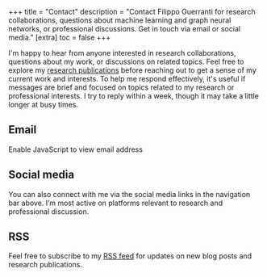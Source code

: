 +++
title = "Contact"
description = "Contact Filippo Guerranti for research collaborations, questions about machine learning and graph neural networks, or professional discussions. Get in touch via email or social media."
[extra]
toc = false
+++

I'm happy to hear from anyone interested in research collaborations, questions about my work, or discussions on related topics. Feel free to explore my [research publications](/research) before reaching out to get a sense of my current work and interests. To help me respond effectively, it's useful if messages are brief and focused on topics related to my research or professional interests. I try to reply within a week, though it may take a little longer at busy times.

## Email

<span id="email-contact">
    <noscript>Enable JavaScript to view email address</noscript>
</span>

<script>
document.addEventListener('DOMContentLoaded', function() {
    const parts = ['fg', 'filippo', 'guerranti', 'com'];
    const email = parts[0] + '@' + parts[1] + parts[2] + '.' + parts[3];
    const emailElement = document.getElementById('email-contact');
    emailElement.innerHTML = '<a href="mailto:' + email + '">' + email + '</a>';
});
</script>

## Social media

You can also connect with me via the social media links in the navigation bar above. I’m most active on platforms relevant to research and professional discussion.

## RSS 

Feel free to subscribe to my [RSS feed](/atom.xml) for updates on new blog posts and research publications.